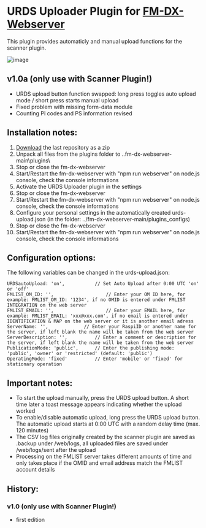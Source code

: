 # URDS Uploader Plugin for [FM-DX-Webserver](https://github.com/NoobishSVK/fm-dx-webserver)

This plugin provides automaticly and manual upload functions for the scanner plugin.

![image](https://github.com/user-attachments/assets/d52b2e22-59d6-4b64-81c6-449300ef0f36)


## v1.0a (only use with Scanner Plugin!)

- URDS upload button function swapped: long press toggles auto upload mode / short press starts manual upload
- Fixed problem with missing form-data module
- Counting PI codes and PS information revised

## Installation notes:

1. [Download](https://github.com/Highpoint2000/URDSupload/releases) the last repository as a zip
2. Unpack all files from the plugins folder to ..fm-dx-webserver-main\plugins\ 
3. Stop or close the fm-dx-webserver
4. Start/Restart the fm-dx-webserver with "npm run webserver" on node.js console, check the console informations
5. Activate the URDS Uploader plugin in the settings
6. Stop or close the fm-dx-webserver
7. Start/Restart the fm-dx-webserver with "npm run webserver" on node.js console, check the console informations
8. Configure your personal settings in the automatically created urds-upload.json (in the folder: ../fm-dx-webserver-main/plugins_configs)
9. Stop or close the fm-dx-webserver
10. Start/Restart the fm-dx-webserver with "npm run webserver" on node.js console, check the console informations

 ## Configuration options:

The following variables can be changed in the urds-upload.json:

    URDSautoUpload: 'on', 			// Set Auto Upload after 0:00 UTC 'on' or 'off'
    FMLIST_OM_ID: '',               	// Enter your OM ID here, for example: FMLIST_OM_ID: '1234', if no OMID is entered under FMLIST INTEGRATION on the web server
    FMLIST_EMAIL: '',              	 	// Enter your EMAIL here, for example: FMLIST_EMAIL: 'xxx@xxx.com', if no email is entered under IDENTIFICATION & MAP on the web server or it is another email adress
   	ServerName: '', 			// Enter your RaspiID or another name for the server, if left blank the name will be taken from the web server
	ServerDescription: '',			// Enter a comment or description for the server, if left blank the name will be taken from the web server
   	PublicationMode: 'public',		// Enter the publishing mode: 'public', 'owner' or 'restricted' (default: 'public')
	OperatingMode: 'fixed'			// Enter 'mobile' or 'fixed' for stationary operation

## Important notes: 

- To start the upload manually, press the URDS upload button. A short time later a toast message appears indicating whether the upload worked
- To enable/disable automatic upload, long press the URDS upload button. The automatic upload starts at 0:00 UTC with a random delay time (max. 120 minutes)
- The CSV log files originally created by the scanner plugin are saved as .backup under /web/logs, all uploaded files are saved under /web/logs/sent after the upload
- Processing on the FMLIST server takes different amounts of time and only takes place if the OMID and email address match the FMLIST account details 
  
## History: 
  
### v1.0 (only use with Scanner Plugin!)

- first edition
